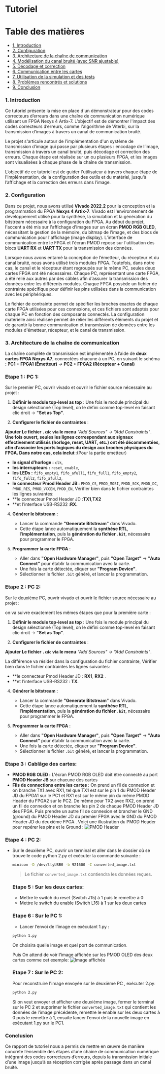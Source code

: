 #  **Tutoriel**



# Table des matières

- [1. Introduction](#1-introduction)
- [2. Configuration](#2-configuration)
- [3. Architecture de la chaîne de communication](#3-architecture-de-la-chaîne-de-communication)
- [4. Modélisation du canal bruité (avec SNR ajustable)](#4-modélisation-du-canal-bruité-avec-snr-ajustable)
- [5. Décodage et correction](#5-décodage-et-correction)
- [6. Communication entre les cartes](#6-communication-entre-les-cartes)
- [7. Utilisation de la simulation et des tests](#7-utilisation-de-la-simulation-et-des-tests)
- [8. Problèmes rencontrés et solutions](#8-problèmes-rencontrés-et-solutions)
- [9. Conclusion](#9-conclusion)




###  **1. Introduction**
Ce tutoriel présente la mise en place d'un démonstrateur pour des codes correcteurs d’erreurs dans une chaîne de communication numérique utilisant un FPGA Nexys 4 Artix-7. L’objectif est de démontrer l'impact des codes correcteurs d’erreurs, comme l'algorithme de Viterbi, sur la transmission d'images à travers un canal de communication bruité.

Le projet s'articule autour de l'implémentation d'un système de transmission d’image qui passe par plusieurs étapes : encodage de l’image, transmission à travers un canal bruité, puis décodage et correction des erreurs. Chaque étape est réalisée sur un ou plusieurs FPGA, et les images sont visualisées à chaque phase de la chaîne de transmission.

L’objectif de ce tutoriel est de guider l'utilisateur à travers chaque étape de l'implémentation, de la configuration des outils et du matériel, jusqu'à l’affichage et la correction des erreurs dans l’image.

###  **2. Configuration**

Dans ce projet, nous avons utilisé **Vivado 2022.2** pour la conception et la programmation du FPGA **Nexys 4 Artix-7**. Vivado est l'environnement de développement utilisé pour la synthèse, la simulation et la génération du bitstream nécessaire à la configuration du FPGA. Au début du projet, l'accent a été mis sur l'affichage d'images sur un écran **PMOD RGB OLED**, nécessitant la gestion de la mémoire, du bitmap de l'image, et des blocs de communication pour l'affichage (image display). L’interface de communication entre le FPGA et l'écran PMOD repose sur l'utilisation des blocs **UART RX** et **UART TX** pour la transmission des données.

Lorsque nous avons entamé la conception de l’émetteur, du récepteur et du canal bruité, nous avons utilisé trois modules FPGA. Toutefois, dans notre cas, le canal et le récepteur étant regroupés sur le même PC, seules deux cartes FPGA ont été nécessaires. Chaque PC, représentant une carte FPGA, a été relié aux autres par des câbles afin d’assurer la transmission des données entre les différents modules. Chaque FPGA possède un fichier de contrainte spécifique pour définir les pins utilisées dans la communication avec les périphériques. 

Le fichier de contrainte permet de spécifier les broches exactes de chaque carte FPGA utilisées pour ces connexions, et ces fichiers sont adaptés pour chaque PC en fonction des composants connectés. La configuration matérielle ainsi réalisée permet de relier les différents éléments du projet et de garantir la bonne communication et transmission de données entre les modules d'émetteur, récepteur, et le canal de transmission.


### **3. Architecture de la chaîne de communication**

La chaîne complète de transmission est implémentée à l’aide de **deux cartes FPGA Nexys A7**, connectées chacune à un PC, en suivant le schéma :
**PC1 + FPGA1 (Émetteur)** → **PC2 + FPGA2 (Récepteur + Canal)**


###  Etape 1 : PC 1:

Sur le premier PC, ouvrir vivado et ouvrir le fichier source nécessaire au projet :


1. **Définir le module top-level as top** :
   Une fois le module principal du design sélectionné (Top level), on le défini comme top-level en faisant clic droit → **"Set as Top"**.

2. **Configurer le fichier de contraintes** :
  
**Ajouter Le fichier `.xdc` via le menu** *"Add Sources" → "Add Constraints"*. **Une fois ouvert, seules les lignes correspondant aux signaux effectivement utilisés (horloge, reset, UART, etc.) ont été décommentées, afin d’associer les ports logiques du design aux broches physiques du FPGA. Dans notre cas, cela inclut :**(Pour la partie emetteur)

* **le signal d’horloge :** `clk`,
* **les interrupteurs :** `reset`, `enable`,
* **les LEDs :** `fifo_empty1`, `fifo_afull1`, `fifo_full1`, `fifo_empty2`, `fifo_full2`, `fifo_afull2`,
* **le connecteur Pmod Header JB :** `PMOD_CS`, `PMOD_MOSI`, `PMOD_SCK`, `PMOD_DC`, `PMOD_RES`, `PMOD_VCCEN`, `PMOD_EN`,
  Vérifier bien dans le fichier contraintes les lignes suivantes:
* **le connecteur Pmod Header JD :**TX1**,**TX2**
* **et l’interface USB-RS232 :**RX**.


4. **Générer le bitstream** :

   * Lancer la commande **"Generate Bitstream"** dans Vivado.
   * Cette étape lance automatiquement la **synthèse RTL**, l’**implémentation**, puis la **génération du fichier `.bit`**, nécessaire pour programmer le FPGA.
  

5. **Programmer la carte FPGA** :

   * Aller dans **"Open Hardware Manager"**, puis **"Open Target"** → **"Auto Connect"** pour établir la communication avec la carte.
   * Une fois la carte détectée, cliquer sur **"Program Device"**.
   * Sélectionner le fichier `.bit` généré, et lancer la programmation.
  


###   Etape 2 : PC 2:

Sur le deuxième PC, ouvrir vivado et ouvrir le fichier source nécessaire au projet :

on va suivre exactement les mêmes étapes que pour la première carte : 


1. **Définir le module top-level as top** :
   Une fois le module principal du design sélectionné (Top level), on le défini comme top-level en faisant clic droit → **"Set as Top"**.

2. **Configurer le fichier de contraintes** :
  
**Ajouter Le fichier `.xdc` via le menu** *"Add Sources" → "Add Constraints"*. 

  La différence va résider dans la configuration du fichier contrainte, Vérifier bien dans le fichier contraintes les lignes suivantes:
  
* **le connecteur Pmod Header JD : **RX1**, **RX2** .
* **et l’interface USB-RS232 : **TX**.


4. **Générer le bitstream** :

   * Lancer la commande **"Generate Bitstream"** dans Vivado.
   * Cette étape lance automatiquement la **synthèse RTL**, l’**implémentation**, puis la **génération du fichier `.bit`**, nécessaire pour programmer le FPGA.
  

5. **Programmer la carte FPGA** :

   * Aller dans **"Open Hardware Manager"**, puis **"Open Target"** → **"Auto Connect"** pour établir la communication avec la carte.
   * Une fois la carte détectée, cliquer sur **"Program Device"**.
   * Sélectionner le fichier `.bit` généré, et lancer la programmation.


###   Etape 3 : Cablâge des cartes:

   * **PMOD RGB OLED :** L'écran PMOD RGB OLED doit être connecté au port **PMOD Header JB** sur chacune des cartes
   * **Fils de connections entre les cartes :** On prend un fil de connexion et on branche TX1 avec RX1, tel que TX1 est sur le pin 1 du PMOD Header JD du FPGA1 sur le PC1 et RX1 est sur le même pin du même PMOD Header du FPGA2 sur le PC2.
     De même pour TX2 avec RX2, on prend un fil de connexion et on branche les pin 2 de chaque PMOD Header JD des FPGA.
     Puis prendre un autre fil de connexion et brancher le GND (ground) du PMOD Header JD du premier FPGA avec le GND du PMOD Header JD du deuxième FPGA .
     Voici une illustration du PMOD Header pour repérer les pins et le Ground :
     ![PMOD Header](images/PMOD_Header.png)

###  Etape 4 : PC 2:

* Sur le deuxième PC, ouvrir un terminal et aller dans le dossier où se trouve le code python 2.py et exécuter la commande suivante : 

  ```bash
  minicom -D /dev/ttyUSB0 -b 921600 -C converted_image.txt
  ```

  > Le fichier `converted_image.txt` contiendra les données reçues.

  ###  Etape 5 : Sur les deux cartes:

  * Mettre le switch du reset (Switch J15) à 1 puis le remettre à 0
  * Mettre le switch du enable (Switch L16) à 1 sur les deux cartes
 
  ###  Etape 6 : Sur le PC 1:

  * Lancer l’envoi de l’image en exécutant 1.py :

  ```bash
  python 1.py
  ```
  On choisira quelle image et quel port de communication.

  Puis On attend de voir l'image affichée sur les PMOD OLED des deux cartes comme cet exemple:
   ![Image affichée](images/affichage_image.jpeg)

   ###  Etape 7 : Sur le PC 2:

  Pour reconstruire l'image envoyée sur le deuxième PC , exécuter 2.py:

   ```bash
  python 2.py
  ```

  Si on veut envoyer et afficher une deuxième image, fermer le terminal sur le PC 2 et supprimer le fichier `converted_image.txt` qui contient les données de l'image précédente, remettre le enable sur les deux cartes à 0 puis le remettre à 1, ensuite lancer l’envoi de la nouvelle image en exécutant 1.py sur le PC1.
  

###  **Conclusion**

Ce rapport de tutoriel nous a permis de mettre en œuvre de manière concrète l’ensemble des étapes d’une chaîne de communication numérique intégrant des codes correcteurs d’erreurs, depuis la transmission initiale d’une image jusqu’à sa réception corrigée après passage dans un canal bruité.

